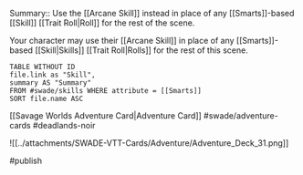 Summary:: Use the [[Arcane Skill]] instead in place of any [[Smarts]]-based [[Skill]] [[Trait Roll|Roll]] for the rest of the scene.

Your character may use their [[Arcane Skill]] in place of any [[Smarts]]-based [[Skill|Skills]] [[Trait Roll|Rolls]] for the rest of this scene.

```dataview
TABLE WITHOUT ID 
file.link as "Skill",
summary AS "Summary"
FROM #swade/skills WHERE attribute = [[Smarts]]
SORT file.name ASC
```

[[Savage Worlds Adventure Card|Adventure Card]] #swade/adventure-cards #deadlands-noir 

![[../attachments/SWADE-VTT-Cards/Adventure/Adventure_Deck_31.png]]

#publish 
